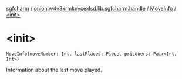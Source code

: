 [sgfcharm](../../index.md) / [onion.w4v3xrmknycexlsd.lib.sgfcharm.handle](../index.md) / [MoveInfo](index.md) / [&lt;init&gt;](./-init-.md)

# &lt;init&gt;

`MoveInfo(moveNumber: `[`Int`](https://kotlinlang.org/api/latest/jvm/stdlib/kotlin/-int/index.html)`, lastPlaced: `[`Piece`](../-piece/index.md)`, prisoners: `[`Pair`](https://kotlinlang.org/api/latest/jvm/stdlib/kotlin/-pair/index.html)`<`[`Int`](https://kotlinlang.org/api/latest/jvm/stdlib/kotlin/-int/index.html)`, `[`Int`](https://kotlinlang.org/api/latest/jvm/stdlib/kotlin/-int/index.html)`>)`

Information about the last move played.

